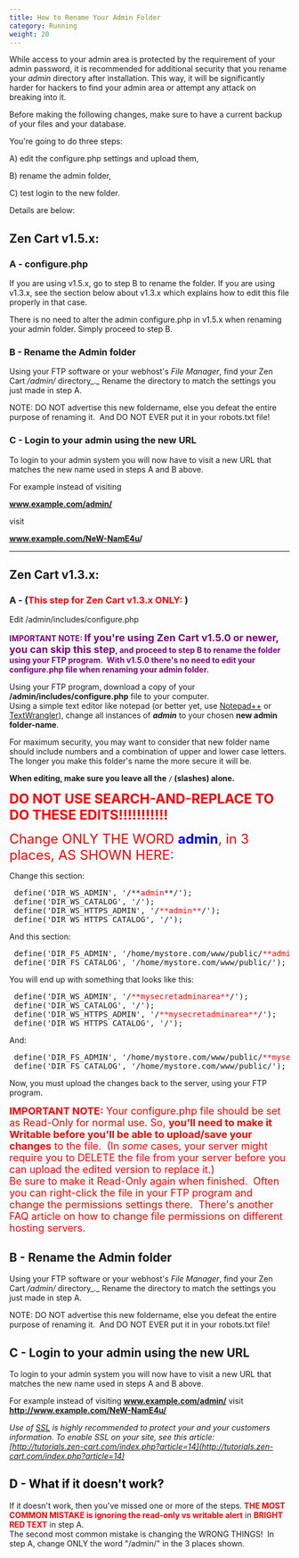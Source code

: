 ```yaml
---
title: How to Rename Your Admin Folder
category: Running
weight: 20
---
```


While access to your admin area is protected by the requirement of your admin password, it is recommended for additional security that you rename your _admin_ directory after installation. This way, it will be significantly harder for hackers to find your admin area or attempt any attack on breaking into it.

Before making the following changes, make sure to have a current backup of your files and your database. 

You're going to do three steps: 

A) edit the configure.php settings and upload them, 

B) rename the admin folder, 

C) test login to the new folder.   

Details are below:

## Zen Cart v1.5.x:

### A - configure.php 
If you are using v1.5.x, go to step B to rename the folder. If you are using v1.3.x, see the section below about v1.3.x which explains how to edit this file properly in that case.  

There is no need to alter the admin configure.php in v1.5.x when renaming your admin folder. Simply proceed to step B.

### B - Rename the Admin folder

Using your FTP software or your webhost's _File Manager_, find your Zen Cart _/admin/_ directory_._ Rename the directory to match the settings you just made in step A.

NOTE: DO NOT advertise this new foldername, else you defeat the entire purpose of renaming it.  And DO NOT EVER put it in your robots.txt file!

### C - Login to your admin using the new URL

To login to your admin system you will now have to visit a new URL that matches the new name used in steps A and B above.  

For example instead of visiting 

**www.example.com/<u>admin/</u>** 

visit 

**www.example.com/<u>NeW-NamE4u</u>/**  

* * *

## Zen Cart v1.3.x:

### A - (<font color="#FF0000">This step for Zen Cart v1.3.x ONLY:</font> ) 
Edit /admin/includes/configure.php

**<font color="#800080">IMPORTANT NOTE: <font size="4">If you're using Zen Cart v1.5.0 or newer, you can skip this step</font>, and proceed to step B to rename the folder using your FTP program.  With v1.5.0 there's no need to edit your configure.php file when renaming your admin folder.</font>**

Using your FTP program, download a copy of your **/admin/includes/configure.php** file to your computer.  
Using a simple text editor like notepad (or better yet, use [Notepad++](http://notepad-plus.sf.net) or [TextWrangler](http://www.barebones.com/products/TextWrangler/)), change all instances of **_admin_** to your chosen **new admin folder-name**.  

For maximum security, you may want to consider that new folder name should include numbers and a combination of upper and lower case letters. The longer you make this folder's name the more secure it will be.  


**When editing, make sure you leave all the `/` (slashes) alone.**  

<font size="5" color="#ff0000">**DO NOT USE SEARCH-AND-REPLACE TO DO THESE EDITS!!!!!!!!!!!**</font>

<font size="5" color="#FF0000">Change ONLY THE WORD <font color="#0000FF">**admin**</font>, in 3 places, AS SHOWN HERE:</font>

Change this section:

<pre> define('DIR_WS_ADMIN', '/**<font color="#ff0000">admin</font>**/');  
 define('DIR_WS_CATALOG', '/');  
 define('DIR_WS_HTTPS_ADMIN', '/<font color="#ff0000">**admin**</font>/');  
 define('DIR_WS_HTTPS_CATALOG', '/');  
</pre>

And this section:

<pre> define('DIR_FS_ADMIN', '/home/mystore.com/www/public/<font color="#ff0000">**admin**</font>/');  
 define('DIR_FS_CATALOG', '/home/mystore.com/www/public/');  
</pre>

You will end up with something that looks like this:

<pre> define('DIR_WS_ADMIN', '/<font color="#ff0000">**mysecretadminarea**</font>/');  
 define('DIR_WS_CATALOG', '/');  
 define('DIR_WS_HTTPS_ADMIN', '/<font color="#ff0000">**mysecretadminarea**</font>/');  
 define('DIR_WS_HTTPS_CATALOG', '/');  
</pre>

And:  

<pre> define('DIR_FS_ADMIN', '/home/mystore.com/www/public/<font color="#ff0000">**mysecretadminarea**</font>/');  
 define('DIR_FS_CATALOG', '/home/mystore.com/www/public/');  
</pre>

Now, you must upload the changes back to the server, using your FTP program.  

<font size="4" color="#ff0000">**IMPORTANT NOTE:** Your configure.php file should be set as Read-Only for normal use. So, **you'll need to make it Writable before you'll be able to upload/save your changes** to the file.  (In *some* cases, your server might require you to DELETE the file from your server before you can upload the edited version to replace it.)  
Be sure to make it Read-Only again when finished.  Often you can right-click the file in your FTP program and change the permissions settings there.  There's another FAQ article on how to change file permissions on different hosting servers.</font>  

## B - Rename the Admin folder

Using your FTP software or your webhost's _File Manager_, find your Zen Cart _/admin/_ directory_._ Rename the directory to match the settings you just made in step A.

NOTE: DO NOT advertise this new foldername, else you defeat the entire purpose of renaming it.  And DO NOT EVER put it in your robots.txt file!

## C - Login to your admin using the new URL

To login to your admin system you will now have to visit a new URL that matches the new name used in steps A and B above.  

For example instead of visiting **www.example.com/<u>admin/</u>** visit **http://www.example.com/<u>NeW-NamE4u/</u>**  

_Use of [SSL](http://en.wikipedia.org/wiki/SSL "http://en.wikipedia.org/wiki/SSL") is highly recommended to protect your and your customers information. To enable SSL on your site, see this article:  [http://tutorials.zen-cart.com/index.php?article=14](http://tutorials.zen-cart.com/index.php?article=14)_

## <font color="#000000">D - What if it doesn't work?</font>

If it doesn't work, then you've missed one or more of the steps. <font color="#ff0000">**THE MOST COMMON MISTAKE is ignoring the read-only vs writable alert**</font> in **<font color="#ff0000">BRIGHT RED TEXT</font>** in step A.  
The second most common mistake is changing the WRONG THINGS!  In step A, change ONLY the word "/admin/" in the 3 places shown.
